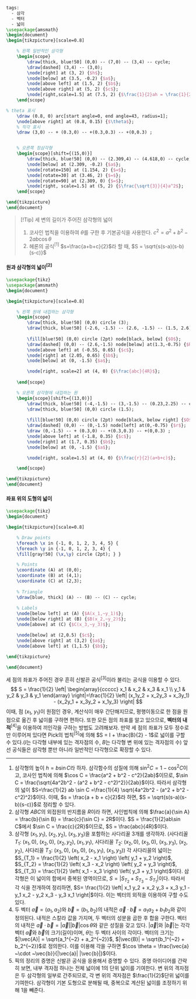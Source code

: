 ```tikz
tags:
  - 삼각
  - 벡터
  - 넓이
\usepackage{amsmath}
\begin{document}
\begin{tikzpicture}[scale=0.8]

    % 왼쪽 일반적인 삼각형
    \begin{scope}
        \draw[thick, blue!50] (0,0) -- (7,0) -- (3,4) -- cycle;
        \draw[dashed] (3,4) -- (3,0);
        \node[right] at (3, 2) {$h$};
        \node[below] at (3.5, -0.2) {$a$};
        \node[above left] at (1.5, 2) {$b$};
        \node[above right] at (5, 2) {$c$};
        \node[right,scale=1.5] at (7.5, 2) {$\frac{1}{2}ah = \frac{1}{2}ab\sin\theta$};
    \end{scope}

% theta 표시
	\draw (0.8, 0) arc[start angle=0, end angle=43, radius=1];
	\node[above right] at (0.8, 0.15) {$\theta$}; 
	% 직각 표시
	\draw (3,0) -- + (0.3,0) -- +(0.3,0.3) -- +(0,0.3) ;


    % 오른쪽 정삼각형
    \begin{scope}[shift={(15,0)}]
        \draw[thick, blue!50] (0,0) -- (2.309,4) -- (4.618,0) -- cycle;
        \node[below] at (2.309, -0.2) {$a$};
        \node[rotate=150] at (1.154, 2) {$=$};
        \node[rotate=30] at (3.46, 2) {$=$};
        \node[rotate=90] at (2.309, 0) {$=$};
        \node[right, scale=1.5] at (5, 2) {$\frac{\sqrt{3}}{4}a^2$};
    \end{scope}

\end{tikzpicture}
\end{document}
```
>[!Tip] 세 변의 길이가 주어진 삼각형의 넓이
>1. 코사인 법칙을 이용하여 $\theta$를 구한 후 기본공식을 사용한다.
>$c^2=a^2+b^2-2ab \cos \theta$
>2. 헤론의 공식$^{[1]}$
>$s=\frac{a+b+c}{2}$라 할 때, $S = \sqrt{s(s-a)(s-b)(s-c)}$

#### 원과 삼각형의 넓이$^{[2]}$
```tikz
\usepackage{tikz}
\usepackage{amsmath}
\begin{document}

\begin{tikzpicture}[scale=0.8]

    % 왼쪽 원에 내접하는 삼각형
    \begin{scope}
        \draw[thick, blue!50] (0,0) circle (3);
        \draw[thick, blue!50] (-2.6, -1.5) -- (2.6, -1.5) -- (1.5, 2.6) -- cycle;
        
        \fill[blue!50] (0,0) circle (2pt) node[black, below] {$O$};
        \draw[dashed] (0,0) -- (2.6,-1.5) node[below] at(1.3,-0.75) {$R$};
		\node[above left] at (-0.55, 0.65) {$c$};
		\node[right] at (2.05, 0.65) {$b$};
		\node[below] at (0, -1.5) {$a$};

        \node[right, scale=2] at (4, 0) {$\frac{abc}{4R}$};
        
    \end{scope}

    % 오른쪽 삼각형에 내접하는 원
    \begin{scope}[shift={(13,0)}]
        \draw[thick, blue!50] (-4,-1.5) -- (3,-1.5) -- (0.23,2.25) -- cycle;
        \draw[thick, blue!50] (0,0) circle (1.5);
        
        \fill[blue!50] (0,0) circle (2pt) node[black, below right] {$O$};
        \draw[dashed] (0,0) -- (0,-1.5) node[left] at(0,-0.75) {$r$};
        \draw (0,-1.5) -- + (0.3,0) -- +(0.3,0.3) -- +(0,0.3) ;
		\node[above left] at (-1.8, 0.35) {$c$};
		\node[right] at (1.7, 0.35) {$b$};
		\node[below] at (0, -1.5) {$a$};

        \node[right, scale=1.5] at (4, 0) {$\frac{r}{2}(a+b+c)$};

    \end{scope}

\end{tikzpicture}
\end{document}
```

#### 좌표 위의 도형의 넓이
```tikz
\usepackage{tikz}
\begin{document}

\begin{tikzpicture}[scale=0.8]

	% Draw points
	\foreach \x in {-1, 0, 1, 2, 3, 4, 5} { 
	\foreach \y in {-1, 0, 1, 2, 3, 4} { 
	\fill[gray!50] (\x,\y) circle (2pt); } }

    % Points
    \coordinate (A) at (0,0);
    \coordinate (B) at (4,1);
    \coordinate (C) at (2,3);
    
    % Triangle
    \draw[blue, thick] (A) -- (B) -- (C) -- cycle;
    
    % Labels
    \node[below left] at (A) {$A(x_1,~y_1)$};
    \node[below right] at (B) {$B(x_2,~y_2)$};
    \node[above] at (C) {$C(x_3,~y_3)$};

    \node[below] at (2,0.5) {$c$};
    \node[above right] at (3,2) {$a$};
    \node[above left] at (1,1.5) {$b$};
    
\end{tikzpicture}

\end{document}

```
세 점의 좌표가 주어진 경우 흔히 신발끈 공식$^{[3]}$이라 불리는 공식을 이용할 수 있다. 
$$
S = \frac{1}{2} \left| \begin{array}{ccccc} x_1 & x_2 & x_3 & x_1 \\ y_1 & y_2 & y_3 & y_1 \end{array} \right|=\frac{1}{2} \left| (x_1y_2 + x_2y_3 + x_3y_1) - (x_2y_1 + x_3y_2 + x_1y_3) \right|
$$
이때, 점 $(x_1, ~y_1)$이 원점인 경우, 계산식이 매우 간단해지므로, 평행이동으로 한 점을 원점으로 옮긴 후 넓이를 구하면 편하다. 또한 모든 점의 좌표를 알고 있으므로, **벡터의 내적**$^{[4]}$을 이용하여 끼인각을 구하는 방법도 고려해보자. 만약 세 점의 좌표가 모두 정수로만 이루어져 있다면 Pick의 법칙$^{[5]}$에 의해 $S = I + \frac{B}{2} - 1$로 넓이를 구할 수 있다.($I$는 다각형 내부에 있는 격자점의 수, $B$는 다각형 변 위에 있는 격자점의 수) 앞선 공식들은 삼각형 뿐만 아니라 일반적인 다각형으로 확장할 수 있다.

---

1. 삼각형의 높이 $h = b \sin C$라 하자. 삼각함수의 성질에 의해 $\sin^2 C = 1 - \cos^2 C$이고, 코사인 법칙에 의해 $\cos C = \frac{a^2 + b^2 - c^2}{2ab}$이므로, $\sin C = \frac{\sqrt{4a^2b^2 - (a^2 + b^2 - c^2)^2}}{2ab}$이다. 따라서 삼각형의 넓이 $S=\frac{1}{2} ab \sin C =\frac{1}{4} \sqrt{4a^2b^2 - (a^2 + b^2 - c^2)^2}$이다. 이때, $s = \frac{a + b + c}{2}$라 하면, $S = \sqrt{s(s-a)(s-b)(s-c)}$로 정리할 수 있다.
2. 삼각형 $ABC$의 외접원의 반지름을 $R$이라 하면, 사인법칙에 의해 $\frac{a}{\sin A} = \frac{b}{\sin B} = \frac{c}{\sin C} = 2R$이다. $S = \frac{1}{2}ab\sin C$에서 $\sin C = \frac{c}{2R}$이므로, $S = \frac{abc}{4R}$이다.
3. 삼각형 $(x_1, y_1)$, $(x_2, y_2)$, $(x_3, y_3)$을 포함하는 사다리꼴 3개를 생각하자. (사다리꼴 $T_1$: $(x_1, 0)$, $(x_2, 0)$, $(x_2, y_2)$, $(x_1, y_1)$, 사다리꼴 $T_2$: $(x_2, 0)$, $(x_3, 0)$, $(x_3, y_3)$, $(x_2, y_2)$, 사다리꼴 $T_3$: $(x_3, 0)$, $(x_1, 0)$, $(x_1, y_1)$, $(x_3, y_3)$) 각 사다리꼴의 넓이는 $S_{T_1} = \frac{1}{2} \left( x_2 - x_1 \right) \left( y_1 + y_2 \right)$, $S_{T_2} = \frac{1}{2} \left( x_3 - x_2 \right) \left( y_2 + y_3 \right)$, $S_{T_3} = \frac{1}{2} \left( x_1 - x_3 \right) \left( y_3 + y_1 \right)$이다. 삼각형은 이 넓이의 합에서 중복된 영역이므로, $S = |S_{T_2} +S_{T_3}-S_{T_1}|$이다. 따라서 각 식을 전개하여 정리하면, $S= \frac{1}{2} \left| x_1 y_2 + x_2 y_3 + x_3 y_1 - y_1 x_2 - y_2 x_3 - y_3 x_1 \right|$이다. 이는 벡터의 외적을 이용하여 구할 수도 있다.
4. 두 벡터 $\vec{a} = (a_1, a_2)$와 $\vec{b} = (b_1, b_2)$의 내적은 $\vec{a} \cdot \vec{b} = a_1 a_2 + b_1 b_2$와 같이 정의된다. 내적은 스칼라 값을 가지며, 두 벡터의 성분을 곱한 후 합을 구한다. 벡터의 내적은 $\vec{a} \cdot \vec{b} = |\vec{a}| |\vec{b}| \cos \theta$와 같은 성질을 갖고 있다. $|\vec{a}|$와 $|\vec{b}|$는 각각 벡터 $\vec{a}$와 $\vec{b}$의 크기(길이)이며, $\theta$는 두 벡터 사이의 각이다. 벡터의 크기는 $|\vec{A}| = \sqrt{a_1^{~2} + a_2^{~2}}$, $|\vec{B}| = \sqrt{b_1^{~2} + b_2^{~2}}$로 정의한다. 이를 이용해 각을 구하면 $\cos \theta = \frac{\vec{a} ~\cdot ~\vec{b}}{|\vec{a}| |\vec{b}|}$이다.
5. 픽의 정리의 증명은 신발끈 공식을 응용해서 증명할 수 있다. 증명 아이디어를 간략히 보면, 내부 격자점 하나는 전체 넓이에 $1$의 단위 넓이를 기여한다. 변 위의 격자점은 두 삼각형의 일부로 간주되므로, 각 변 위의 격자점은 $\frac{1}{2}$단위 넓이를 기여한다. 삼각형이 기본 도형으로 분해될 때, 중복으로 계산된 넓이를 조정하기 위해 $1$을 빼준다.